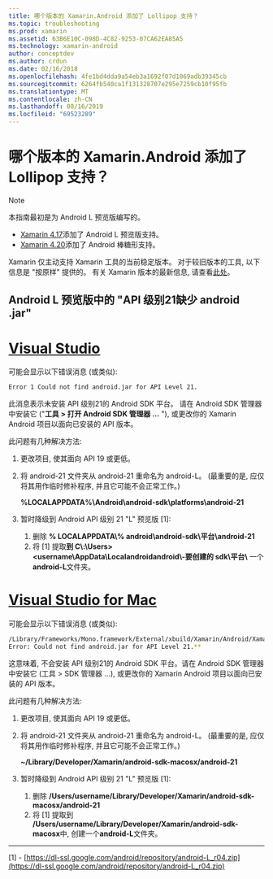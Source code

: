 ```yaml
---
title: 哪个版本的 Xamarin.Android 添加了 Lollipop 支持？
ms.topic: troubleshooting
ms.prod: xamarin
ms.assetid: 63B6E10C-098D-4C82-9253-07CA62EA85A5
ms.technology: xamarin-android
author: conceptdev
ms.author: crdun
ms.date: 02/16/2018
ms.openlocfilehash: 4fe1bd4dda9a54eb3a1692f07d1069adb39345cb
ms.sourcegitcommit: 6264fb540ca1f131328707e295e7259cb10f95fb
ms.translationtype: MT
ms.contentlocale: zh-CN
ms.lasthandoff: 08/16/2019
ms.locfileid: "69523289"
---
```

# <a name="what-version-of-xamarinandroid-added-lollipop-support"></a>哪个版本的 Xamarin.Android 添加了 Lollipop 支持？

> [!NOTE]
> 本指南最初是为 Android L 预览版编写的。

- [Xamarin 4.17](https://github.com/xamarin/release-notes-archive/blob/master/release-notes/android/xamarin.android_4/xamarin.android_4.17/index.md)添加了 Android L 预览版支持。
- [Xamarin 4.20](https://github.com/xamarin/release-notes-archive/blob/master/release-notes/android/xamarin.android_4/xamarin.android_4.20/index.md)添加了 Android 棒糖形支持。

Xamarin 仅主动支持 Xamarin 工具的当前稳定版本。 对于较旧版本的工具, 以下信息是 "按原样" 提供的。 有关 Xamarin 版本的最新信息, 请查看[此处](http://releases.xamarin.com/)。

## <a name="missing-androidjar-for-api-level-21-in-android-l-preview"></a>Android L 预览版中的 "API 级别21缺少 android .jar"

# <a name="visual-studiotabwindows"></a>[Visual Studio](#tab/windows)

可能会显示以下错误消息 (或类似):

```cmd
Error 1 Could not find android.jar for API Level 21.
```

此消息表示未安装 API 级别21的 Android SDK 平台。 请在 Android SDK 管理器中安装它 ("**工具 > 打开 Android SDK 管理器 ...** "), 或更改你的 Xamarin Android 项目以面向已安装的 API 版本。

此问题有几种解决方法:

1. 更改项目, 使其面向 API 19 或更低。

2. 将 android-21 文件夹从 android-21 重命名为 android-L。 (最重要的是, 应仅将其用作临时修补程序, 并且它可能不会正常工作。)

   **%LOCALAPPDATA%\\Android\\android-sdk\\platforms\\android-21**

3. 暂时降级到 Android API 级别 21 "L" 预览版 [1]:

    1. 删除 **% LOCALAPPDATA\\% android\\android-sdk\\平台\\android-21** 
    2. 将 [1] 提取**到 C\\:\\Users&gt;&lt;username\\AppData\\Localandroidandroid\\-要创建的 sdk\\平台\\** 一个**android-L**文件夹。

# <a name="visual-studio-for-mactabmacos"></a>[Visual Studio for Mac](#tab/macos)

可能会显示以下错误消息 (或类似):

```bash
/Library/Frameworks/Mono.framework/External/xbuild/Xamarin/Android/Xamarin.Android.Common.targets: 
Error: Could not find android.jar for API Level 21.**
```

这意味着, 不会安装 API 级别21的 Android SDK 平台。请在 Android SDK 管理器中安装它 (工具 > SDK 管理器 ...), 或更改你的 Xamarin Android 项目以面向已安装的 API 版本。

此问题有几种解决方法:

1. 更改项目, 使其面向 API 19 或更低。

2. 将 android-21 文件夹从 android-21 重命名为 android-L。 (最重要的是, 应仅将其用作临时修补程序, 并且它可能不会正常工作。)

   **~/Library/Developer/Xamarin/android-sdk-macosx/android-21**

3. 暂时降级到 Android API 级别 21 "L" 预览版 [1]:

    1. 删除 **/Users/username/Library/Developer/Xamarin/android-sdk-macosx/android-21**
    2. 将 [1] 提取到 **/Users/username/Library/Developer/Xamarin/android-sdk-macosx**中, 创建一个**android-L**文件夹。

-----


[1] - [https://dl-ssl.google.com/android/repository/android-L_r04.zip](https://dl-ssl.google.com/android/repository/android-L_r04.zip)
